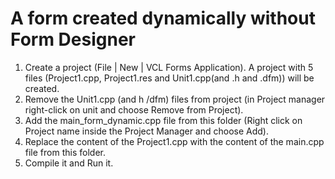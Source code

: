 # A form created dynamically without Form Designer

1. Create a project (File | New | VCL Forms Application). A project with 5 files (Project1.cpp, Project1.res and Unit1.cpp(and .h and .dfm)) will be created.
2. Remove the Unit1.cpp (and h /dfm) files from project (in Project manager right-click on unit and choose Remove from Project).
3. Add the main_form_dynamic.cpp file from this folder (Right click on Project name inside the Project Manager and choose Add).
4. Replace the content of the Project1.cpp with the content of the main.cpp file from this folder.
5. Compile it and Run it.